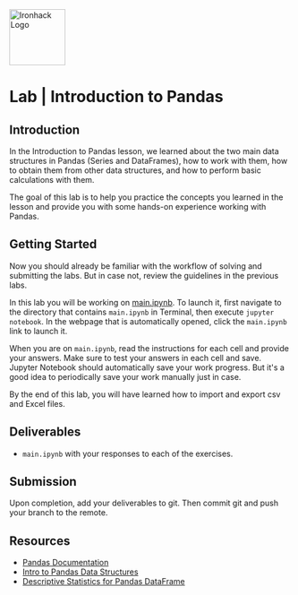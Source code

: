 <img src="https://bit.ly/2VnXWr2" alt="Ironhack Logo" width="100"/>

# Lab | Introduction to Pandas

## Introduction

In the Introduction to Pandas lesson, we learned about the two main data structures in Pandas (Series and DataFrames), how to work with them, how to obtain them from other data structures, and how to perform basic calculations with them.

The goal of this lab is to help you practice the concepts you learned in the lesson and provide you with some hands-on experience working with Pandas.


## Getting Started

Now you should already be familiar with the workflow of solving and submitting the labs. But in case not, review the guidelines in the previous labs.

In this lab you will be working on [main.ipynb](your-code/main.ipynb). To launch it, first navigate to the directory that contains `main.ipynb` in Terminal, then execute `jupyter notebook`. In the webpage that is automatically opened, click the `main.ipynb` link to launch it.

When you are on `main.ipynb`, read the instructions for each cell and provide your answers. Make sure to test your answers in each cell and save. Jupyter Notebook should automatically save your work progress. But it's a good idea to periodically save your work manually just in case.

By the end of this lab, you will have learned how to import and export csv and Excel files.

## Deliverables

- `main.ipynb` with your responses to each of the exercises.

## Submission

Upon completion, add your deliverables to git. Then commit git and push your branch to the remote.

## Resources

- [Pandas Documentation](https://pandas.pydata.org/pandas-docs/stable/)
- [Intro to Pandas Data Structures](https://pandas.pydata.org/pandas-docs/stable/dsintro.html)
- [Descriptive Statistics for Pandas DataFrame](https://chrisalbon.com/python/data_wrangling/pandas_dataframe_descriptive_stats/)


